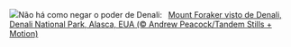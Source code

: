 ![](https://www.bing.com/th?id=OHR.DenaliClimber_PT-BR1512476985_UHD.jpg&w=1000)Não há como negar o poder de Denali:&nbsp;&ensp;[Mount Foraker visto de Denali, Denali National Park, Alasca, EUA (© Andrew Peacock/Tandem Stills + Motion)](https://www.bing.com/th?id=OHR.DenaliClimber_PT-BR1512476985_UHD.jpg)
<br><br/>
